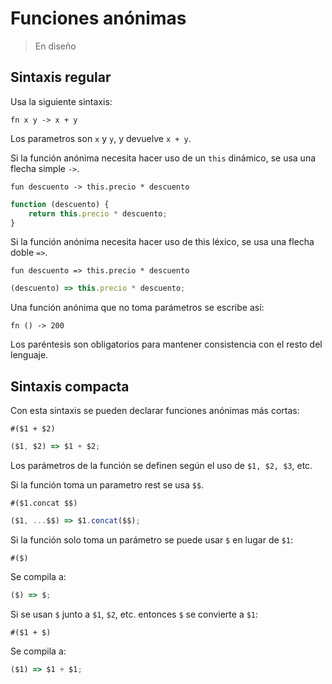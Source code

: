 # Funciones anónimas

> En diseño

## Sintaxis regular

Usa la siguiente sintaxis:

```
fn x y -> x + y
```

Los parametros son `x` y `y`, y devuelve `x + y`.

Si la función anónima necesita hacer uso de un `this` dinámico, se usa una flecha
simple `->`.

```
fun descuento -> this.precio * descuento
```

```javascript
function (descuento) {
    return this.precio * descuento;
}
```

Si la función anónima necesita hacer uso de this léxico, se usa una flecha doble `=>`.

```
fun descuento => this.precio * descuento
```

```javascript
(descuento) => this.precio * descuento;
```

Una función anónima que no toma parámetros se escribe así: 

```
fn () -> 200
```

Los paréntesis son obligatorios para mantener consistencia con el resto del lenguaje.

## Sintaxis compacta

Con esta sintaxis se pueden declarar funciones anónimas más cortas:

```
#($1 + $2)
```

```javascript
($1, $2) => $1 + $2;
```

Los parámetros de la función se definen según el uso de `$1, $2, $3`, etc.

Si la función toma un parametro rest se usa `$$`.

```
#($1.concat $$)
```

```javascript
($1, ...$$) => $1.concat($$);
```

Si la función solo toma un parámetro se puede usar `$` en lugar de `$1`:

```
#($)
```

Se compila a:

```javascript
($) => $;
```

Si se usan `$` junto a `$1`, `$2`, etc. entonces `$` se convierte a `$1`:

```
#($1 + $)
```

Se compila a:

```javascript
($1) => $1 + $1;
```
